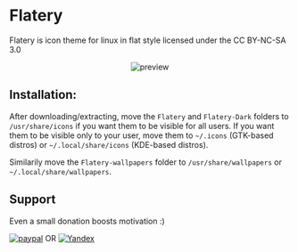# Flatery
Flatery is icon theme for linux in flat style licensed under the CC BY-NC-SA 3.0 

<p align="center">
  <img src="https://raw.githubusercontent.com/cbrnix/Flatery/master/cover.png" alt="preview"/>
</p>


## Installation:
After downloading/extracting, move the `Flatery` and `Flatery-Dark` folders to `/usr/share/icons` if you want them to be visible for all users.
If you want them to be visible only to your user, move them to `~/.icons` (GTK-based distros) or `~/.local/share/icons` (KDE-based distros).

Similarily move the `Flatery-wallpapers` folder to `/usr/share/wallpapers` or `~/.local/share/wallpapers`.


## Support
Even a small donation boosts motivation :) 

[![paypal](https://www.paypalobjects.com/en_US/i/btn/btn_donateCC_LG.gif)](https://www.paypal.me/cbrnix)  OR   [![Yandex](https://i.imgur.com/tpgGWVH.png)](https://money.yandex.ru/to/41001796418567)


